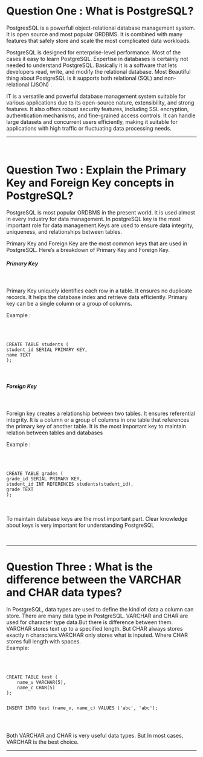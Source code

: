 <h1>Question One : What is PostgreSQL?</h1>
<p>
PostgresSQL is a powerfull object-relational database management system. It is open source and most popular ORDBMS. It is combined with many features that safely store and scale the most complicated data workloads. <br>

PostgreSQL is designed for enterprise-level performance. Most of the cases it easy to learn PostgreSQL. Expertise in databases is certainly not needed to understand PostgreSQL. Basically it is a software that lets developers read, write, and modify the relational database. Most Beautiful thing about PostgreSQL is it supports both relational (SQL) and non-relational (JSON) . <br>

IT is a versatile and powerful database management system suitable for various applications due to its open-source nature, extensibility, and strong features. It also offers robust security features, including SSL encryption, authentication mechanisms, and fine-grained access controls. It can handle large datasets and concurrent users efficiently, making it suitable for applications with high traffic or fluctuating data processing needs. 
</p>
<hr>
<br>




<h1>Question Two : Explain the Primary Key and Foreign Key concepts in PostgreSQL?</h1>
<p>
PostgreSQL is most popular ORDBMS in the present world. It is used almost in every industry for data management. In postgreSQL key is the most important role for data management.Keys are used to ensure data integrity, uniqueness, and relationships between tables. <br>

Primary Key and Foreign Key are the most common keys that are used in PostgreSQL. Here’s a breakdown of Primary Key and Foreign Key. <br></p>



<h5>Primary Key</h5><br>
<p>
Primary Key uniquely identifies each row in a table. It ensures no duplicate records. It helps the database index and retrieve data efficiently. Primary key can be a single column or a group of columns. <br>

Example : 
</p>
<br>
<br>
<code>
CREATE TABLE students (
student_id SERIAL PRIMARY KEY,
name TEXT
);
</code>
<br>
<br>
<h5>Foreign Key</h5><br>
<p>
Foreign key creates a relationship between two tables. It ensures referential integrity. It is a column or a group of columns in one table that references the primary key of another table. It is the most important key to maintain relation between tables and databases <br>

Example : 
</p>
<br>
<br>
<code>
CREATE TABLE grades (
grade_id SERIAL PRIMARY KEY,
student_id INT REFERENCES students(student_id),
grade TEXT
);
</code>
<br>
<br>
<p>To maintain database keys are the most important part. Clear knowledge about keys is very important for understanding PostgreSQL</p>
<br>
<hr>


<h1>Question Three : What is the difference between the VARCHAR and CHAR data types?</h1>
<p>
In PostgreSQL, data types are used to define the kind of data a column can store. There are many data type in PostgreSQL. VARCHAR and CHAR are used for character type data.But there is difference between them. <br>
VARCHAR stores text up to a specified length. But CHAR always stores exactly n characters.VARCHAR only stores what is inputed. Where CHAR stores full length with spaces.<br>
Example:
</p><br>
<br>
<code>
CREATE TABLE test (
    name_v VARCHAR(5),
    name_c CHAR(5)
);

INSERT INTO test (name_v, name_c) VALUES ('abc', 'abc');

</code>
<br>
<p>Both VARCHAR and CHAR is very useful data types. But In most cases, VARCHAR is the best choice.</p>
<hr>